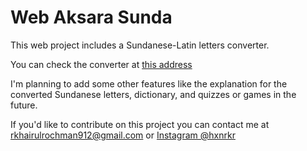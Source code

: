 # Web Aksara Sunda
This web project includes a Sundanese-Latin letters converter.

You can check the converter at [this address](https://raihankr.github.io/web-aksara-sunda/konverter)

I'm planning to add some other features like the explanation for the converted Sundanese letters,
dictionary, and quizzes or games in the future.

If you'd like to contribute on this project you can contact me at <rkhairulrochman912@gmail.com>
or [Instagram @hxnrkr](https://instagram.com/hxnrkr)
